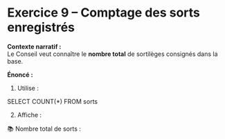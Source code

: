 # Exercice 9 – Comptage des sorts enregistrés

**Contexte narratif :**  
Le Conseil veut connaître le **nombre total** de sortilèges consignés dans la base.

**Énoncé :**  
1. Utilise :

SELECT COUNT(*) FROM sorts

2. Affiche :

📚 Nombre total de sorts : <valeur>
